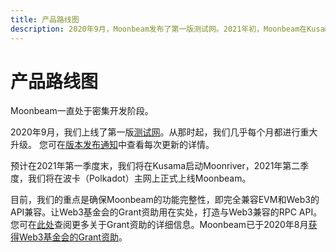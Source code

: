 ```yaml
---
title: 产品路线图
description: 2020年9月，Moonbeam发布了第一版测试网。2021年初，Moonbeam在Kusama发布了Beta版主网，并即将在波卡（Polkadot）发布主网。
---
```


# 产品路线图

Moonbeam一直处于密集开发阶段。

2020年9月，我们上线了第一版[测试网](/networks/overview/)。从那时起，我们几乎每个月都进行重大升级。 您可在[版本发布通知](/networks/testnet/#release-notes)中查看每次更新的详情。


预计在2021年第一季度末，我们将在Kusama启动Moonriver，2021年第二季度，我们将在波卡（Polkadot）主网上正式上线Moonbeam。

目前，我们的重点是确保Moonbeam的功能完整性，即完全兼容EVM和Web3的API兼容。让Web3基金会的Grant资助用在实处，打造与Web3兼容的RPC API。您可在[此处](https://github.com/w3f/Open-Grants-Program/blob/master/applications/web3-compatible-api.md)查阅更多关于Grant资助的详细信息。Moonbeam已于2020年8月[获得Web3基金会的Grant资助](https://www.purestake.com/news/purestake-awarded-web3-foundation-grant-moonbeam/)。